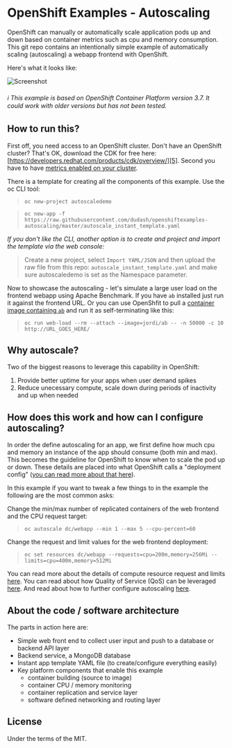 # OpenShift Examples - Autoscaling
OpenShift can manually or automatically scale application pods up and down based on container metrics such as cpu and memory consumption.  This git repo contains an intentionally simple example of automatically scaling (autoscaling) a webapp frontend with OpenShift.

Here's what it looks like:

![Screenshot](./.screens/ocpautoscale.gif)

###### :information_source: This example is based on OpenShift Container Platform version 3.7.  It could work with older versions but has not been tested.


## How to run this?
First off, you need access to an OpenShift cluster.  Don't have an OpenShift cluster?  That's OK, download the CDK for free here: [https://developers.redhat.com/products/cdk/overview/][5].  Second you have to have [metrics enabled on your cluster][7].

There is a template for creating all the components of this example. Use the oc CLI tool:
 > `oc new-project autoscaledemo `

 > `oc new-app -f https://raw.githubusercontent.com/dudash/openshiftexamples-autoscaling/master/autoscale_instant_template.yaml`

*If you don't like the CLI, another option is to create and project and import the template via the web console:*
 > Create a new project, select `Import YAML/JSON` and then upload the raw file from this repo: `autoscale_instant_template.yaml` and make sure autoscaledemo is set as the Namespace parameter.

Now to showcase the autoscaling - let's simulate a large user load on the frontend webapp using Apache Benchmark.  If you have `ab` installed just run it against the frontend URL.  Or you can use OpenShfit to pull a [container image containing `ab`][6] and run it as self-terminating like this:
 > `oc run web-load --rm --attach --image=jordi/ab -- -n 50000 -c 10 http://URL_GOES_HERE/`


## Why autoscale?
Two of the biggest reasons to leverage this capability in OpenShift:
1) Provide better uptime for your apps when user demand spikes
2) Reduce unecessary compute, scale down during periods of inactivity and up when needed


## How does this work and how can I configure autoscaling?
In order the define autoscaling for an app, we first define how much cpu and memory an instance of the app should consume (both min and max).  This becomes the guideline for OpenShift to know when to scale the pod up or down.  These details are placed into what OpenShift calls a "deployment config" ([you can read more about that here][1]).

In this example if you want to tweak a few things to in the example the following are the most common asks:

Change the min/max number of replicated containers of the web frontend and the CPU request target:
 > `oc autoscale dc/webapp --min 1 --max 5 --cpu-percent=60`

Change the request and limit values for the web frontend deployment:
 > `oc set resources dc/webapp --requests=cpu=200m,memory=256Mi --limits=cpu=400m,memory=512Mi`

You can read more about the details of compute resource request and limits [here][4].  You can read about how Quality of Service (QoS) can be leveraged [here][3].  And read about how to further configure autoscaling [here][2].


## About the code / software architecture
The parts in action here are:
* Simple web front end to collect user input and push to a database or backend API layer
* Backend service, a MongoDB database
* Instant app template YAML file (to create/configure everything easily)
* Key platform components that enable this example
	* container building (source to image)
	* container CPU / memory monitoring
	* container replication and service layer
	* software defined networking and routing layer


## License
Under the terms of the MIT.


[1]: https://docs.openshift.com/container-platform/3.7/architecture/core_concepts/deployments.html#deployments-and-deployment-configurations
[2]: https://docs.openshift.com/container-platform/3.7/dev_guide/pod_autoscaling.html
[3]: https://docs.openshift.com/container-platform/3.7/dev_guide/compute_resources.html#quality-of-service-tiers
[4]: https://docs.openshift.com/container-platform/3.7/dev_guide/compute_resources.html#dev-cpu-requests
[5]: https://developers.redhat.com/products/cdk/overview/
[6]: https://hub.docker.com/r/jordi/ab/
[7]: https://docs.openshift.com/container-platform/3.7/install_config/cluster_metrics.html
